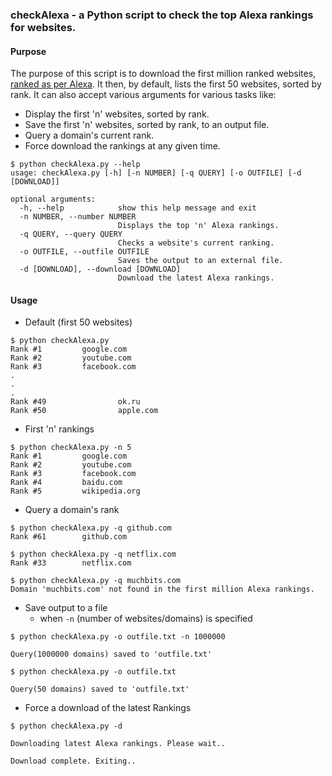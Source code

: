### checkAlexa - a Python script to check the top Alexa rankings for websites.

#### Purpose

The purpose of this script is to download the first million ranked websites, [ranked as per Alexa](https://www.alexa.com/topsites).
It then, by default, lists the first 50 websites, sorted by rank. It can also accept various arguments for various tasks like:

- Display the first 'n' websites, sorted by rank.
- Save the first 'n' websites, sorted by rank, to an output file.
- Query a domain's current rank.
- Force download the rankings at any given time.

```
$ python checkAlexa.py --help
usage: checkAlexa.py [-h] [-n NUMBER] [-q QUERY] [-o OUTFILE] [-d [DOWNLOAD]]

optional arguments:
  -h, --help            show this help message and exit
  -n NUMBER, --number NUMBER
                        Displays the top 'n' Alexa rankings.
  -q QUERY, --query QUERY
                        Checks a website's current ranking.
  -o OUTFILE, --outfile OUTFILE
                        Saves the output to an external file.
  -d [DOWNLOAD], --download [DOWNLOAD]
                        Download the latest Alexa rankings.
```

#### Usage

- Default (first 50 websites)
```
$ python checkAlexa.py
Rank #1         google.com
Rank #2         youtube.com
Rank #3         facebook.com
.
.
.
Rank #49                ok.ru
Rank #50                apple.com
```

- First 'n' rankings
```
$ python checkAlexa.py -n 5
Rank #1         google.com
Rank #2         youtube.com
Rank #3         facebook.com
Rank #4         baidu.com
Rank #5         wikipedia.org
```

- Query a domain's rank
```
$ python checkAlexa.py -q github.com
Rank #61        github.com

$ python checkAlexa.py -q netflix.com
Rank #33        netflix.com

$ python checkAlexa.py -q muchbits.com
Domain 'muchbits.com' not found in the first million Alexa rankings.
```

- Save output to a file
  - when `-n` (number of websites/domains) is specified
```
$ python checkAlexa.py -o outfile.txt -n 1000000

Query(1000000 domains) saved to 'outfile.txt'

$ python checkAlexa.py -o outfile.txt

Query(50 domains) saved to 'outfile.txt'
```

- Force a download of the latest Rankings
```
$ python checkAlexa.py -d

Downloading latest Alexa rankings. Please wait..

Download complete. Exiting..
```

